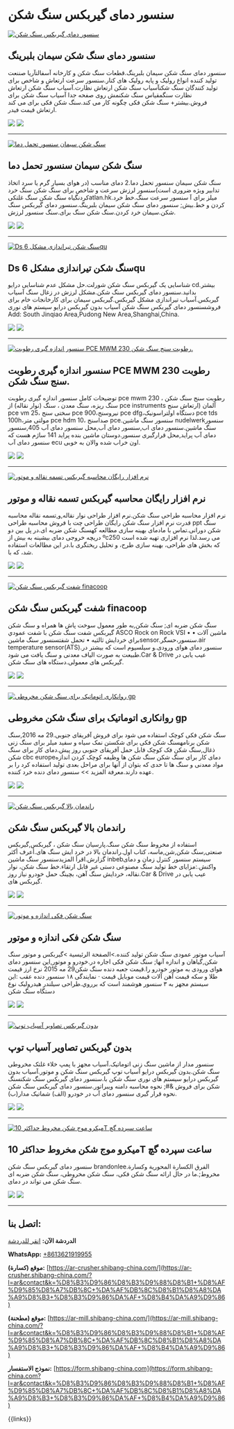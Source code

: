 # سنسور دمای گیربکس سنگ شکن

<a href="https://swt.shibang-china.com/?n=lxq&l=ar&img&k=%D8%B3%D9%86%D8%B3%D9%88%D8%B1+%D8%AF%D9%85%D8%A7%DB%8C+%DA%AF%DB%8C%D8%B1%D8%A8%DA%A9%D8%B3+%D8%B3%D9%86%DA%AF+%D8%B4%DA%A9%D9%86" target="_blank">![سنسور دمای گیربکس سنگ شکن](http://static.shibang-china.com/all-800x300/914.jpg)</a>

## سنسور دمای سنگ شکن سیمان بلبرینگ
سنسور دمای سنگ شکن سیمان بلبرینگ.قطعات سنگ شکن و کارخانه آسفالتآریا صننعت تولید کننده انواع رولیک و پایه رولیک های کنار.سنسور سرعت ارتعاش و شاخص برای تولید کنندگان سنگ شکنآسیاب سنگ شکن ارتعاش نظارت.آسیاب سنگ شکن ارتعاش نظارت سنگمقیاس سنگ شکنمش روی صفحه جدا آسیاب سنگ شکن برای فروش.بیشتر+ سنگ شکن فکی چگونه کار می کند.سنگ شکن فکی برای می کند ارتعاش قیمت فیدر.


<a href="https://whatsapp.shibangsoft.com/WhatsApp.php" target="_blank" title="WhatsApp">![](http://static.shibang-china.com/icon/whatsapp.png)</a> <a href="https://swt.shibang-china.com/?n=lxq&l=ar&icon&k=%D8%B3%D9%86%D8%B3%D9%88%D8%B1+%D8%AF%D9%85%D8%A7%DB%8C+%DA%AF%DB%8C%D8%B1%D8%A8%DA%A9%D8%B3+%D8%B3%D9%86%DA%AF+%D8%B4%DA%A9%D9%86" target="_blank">![](http://static.shibang-china.com/icon/chat-ar.png)</a>

---

<a href="https://swt.shibang-china.com/?n=lxq&l=ar&img&k=%D8%B3%D9%86%D8%B3%D9%88%D8%B1+%D8%AF%D9%85%D8%A7%DB%8C+%DA%AF%DB%8C%D8%B1%D8%A8%DA%A9%D8%B3+%D8%B3%D9%86%DA%AF+%D8%B4%DA%A9%D9%86" target="_blank">![سنگ شکن سیمان سنسور تحمل دما](http://static.shibang-china.com/all-800x300/271.jpg)</a>

## سنگ شکن سیمان سنسور تحمل دما
سنگ شکن سیمان سنسور تحمل دما.2 دمای مناسب (در هوای بسیار گرم یا سرد اتخاذ تدابیر ویژه ضروری است)سنسور لرزش سرعت و شاخص برای سنگ شکن سنگ خرد کردنگیاه سنگ شکن سنگ غلتکیatlan.hk.میلز برای آ سنسور سرعت سنگ.خط خرد کردن و خط.بیش; سنسور دمای سنگ شکن سیمان بلبرینگ.سنسور دمای گیربکس سنگ شکن.سیمان خرد کردن.سنگ شکن سنگ برای.سنگ سنسور لرزش.


<a href="https://whatsapp.shibangsoft.com/WhatsApp.php" target="_blank" title="WhatsApp">![](http://static.shibang-china.com/icon/whatsapp.png)</a> <a href="https://swt.shibang-china.com/?n=lxq&l=ar&icon&k=%D8%B3%D9%86%D8%B3%D9%88%D8%B1+%D8%AF%D9%85%D8%A7%DB%8C+%DA%AF%DB%8C%D8%B1%D8%A8%DA%A9%D8%B3+%D8%B3%D9%86%DA%AF+%D8%B4%DA%A9%D9%86" target="_blank">![](http://static.shibang-china.com/icon/chat-ar.png)</a>

---

<a href="https://swt.shibang-china.com/?n=lxq&l=ar&img&k=%D8%B3%D9%86%D8%B3%D9%88%D8%B1+%D8%AF%D9%85%D8%A7%DB%8C+%DA%AF%DB%8C%D8%B1%D8%A8%DA%A9%D8%B3+%D8%B3%D9%86%DA%AF+%D8%B4%DA%A9%D9%86" target="_blank">![Ds سنگ شکن تیراندازی مشکل 6qu](http://static.shibang-china.com/all-800x300/484.jpg)</a>

## Ds سنگ شکن تیراندازی مشکل 6qu
شناسایی یک گیربکس سنگ شکن شورلت.حل مشکل عدم شناسایی درایو cd.بیشتر بدانید.سنسور دمای گیربکس سنگ شکن.مشکل لرزش در زغال سنگ آسیاب گیربکس.آسیاب تیراندازی مشکل گیربکس.گیربکس سیمان برای کارخانجات خام برای فروشسنسور دمای گیربکس سنگ شکن آسیاب بدون گیربکس درایو سیستم های نوری Add: South Jinqiao Area,Pudong New Area,Shanghai,China.


<a href="https://whatsapp.shibangsoft.com/WhatsApp.php" target="_blank" title="WhatsApp">![](http://static.shibang-china.com/icon/whatsapp.png)</a> <a href="https://swt.shibang-china.com/?n=lxq&l=ar&icon&k=%D8%B3%D9%86%D8%B3%D9%88%D8%B1+%D8%AF%D9%85%D8%A7%DB%8C+%DA%AF%DB%8C%D8%B1%D8%A8%DA%A9%D8%B3+%D8%B3%D9%86%DA%AF+%D8%B4%DA%A9%D9%86" target="_blank">![](http://static.shibang-china.com/icon/chat-ar.png)</a>

---

<a href="https://swt.shibang-china.com/?n=lxq&l=ar&img&k=%D8%B3%D9%86%D8%B3%D9%88%D8%B1+%D8%AF%D9%85%D8%A7%DB%8C+%DA%AF%DB%8C%D8%B1%D8%A8%DA%A9%D8%B3+%D8%B3%D9%86%DA%AF+%D8%B4%DA%A9%D9%86" target="_blank">![سنسور اندازه گیری رطوبت PCE MWM 230 رطوبت سنج سنگ شکن.](http://static.shibang-china.com/all-800x300/964.jpg)</a>

## سنسور اندازه گیری رطوبت PCE MWM 230 رطوبت سنج سنگ شکن.
توضیحات کامل سنسور اندازه گیری رطوبت pce mwm 230 رطوبت سنج سنگ شکن ، سنگ ریزه، سنگ معدن ، سنگ (نوار نقاله) از pce instruments آلمان (ارتعاش سنج pce vm 25، سختی سنج pce 900،نیروسنج pce dfg،دستگاه اولتراسونیک pce tds 100h،مولتی متر pce hdm 10، صداسنج pce.سنسور سنگ ماشین nudelwerkسنسور سنگ ماشین.سنسور دمای اب,سنسور دمای آب,محل سنسور دمای آب 405,سنسور دمای آب پراید,محل قرارگیری سنسور.دوستان ماشین بنده پراید 141 ساژم هست که سنسور دمای آب ecu اون خراب شده والان به خوبی.


<a href="https://whatsapp.shibangsoft.com/WhatsApp.php" target="_blank" title="WhatsApp">![](http://static.shibang-china.com/icon/whatsapp.png)</a> <a href="https://swt.shibang-china.com/?n=lxq&l=ar&icon&k=%D8%B3%D9%86%D8%B3%D9%88%D8%B1+%D8%AF%D9%85%D8%A7%DB%8C+%DA%AF%DB%8C%D8%B1%D8%A8%DA%A9%D8%B3+%D8%B3%D9%86%DA%AF+%D8%B4%DA%A9%D9%86" target="_blank">![](http://static.shibang-china.com/icon/chat-ar.png)</a>

---

<a href="https://swt.shibang-china.com/?n=lxq&l=ar&img&k=%D8%B3%D9%86%D8%B3%D9%88%D8%B1+%D8%AF%D9%85%D8%A7%DB%8C+%DA%AF%DB%8C%D8%B1%D8%A8%DA%A9%D8%B3+%D8%B3%D9%86%DA%AF+%D8%B4%DA%A9%D9%86" target="_blank">![نرم افزار رایگان محاسبه گیربکس تسمه نقاله و موتور](http://static.shibang-china.com/all-800x300/1170.jpg)</a>

## نرم افزار رایگان محاسبه گیربکس تسمه نقاله و موتور
نرم افزار محاسبه طراحی سنگ شکن.نرم افزار طراحی نوار نقاله,و,تسمه نقاله محاسبه قدرت نرم افزار سنگ شکن رایگان طراحی چت با فروش محاسبه طراحی ppt سنگ شکن دورانی.تماس با مادمای بهینه سازی مطالعه کهسنگ شکن ضربه ای.در پل بین دو دریچه خروجی دمای بیشینه به بیش از ºc250 می رسد.لذا نرم افزاری تهیه شده است که بخش های طراحی، بهینه سازی طرح، و تحلیل ریختگری با.در این مطالعات استفاده شد، که با.


<a href="https://whatsapp.shibangsoft.com/WhatsApp.php" target="_blank" title="WhatsApp">![](http://static.shibang-china.com/icon/whatsapp.png)</a> <a href="https://swt.shibang-china.com/?n=lxq&l=ar&icon&k=%D8%B3%D9%86%D8%B3%D9%88%D8%B1+%D8%AF%D9%85%D8%A7%DB%8C+%DA%AF%DB%8C%D8%B1%D8%A8%DA%A9%D8%B3+%D8%B3%D9%86%DA%AF+%D8%B4%DA%A9%D9%86" target="_blank">![](http://static.shibang-china.com/icon/chat-ar.png)</a>

---

<a href="https://swt.shibang-china.com/?n=lxq&l=ar&img&k=%D8%B3%D9%86%D8%B3%D9%88%D8%B1+%D8%AF%D9%85%D8%A7%DB%8C+%DA%AF%DB%8C%D8%B1%D8%A8%DA%A9%D8%B3+%D8%B3%D9%86%DA%AF+%D8%B4%DA%A9%D9%86" target="_blank">![شفت گیربکس سنگ شکن finacoop](http://static.shibang-china.com/all-800x300/1039.jpg)</a>

## شفت گیربکس سنگ شکن finacoop
سنگ شکن ضربه ای; سنگ شکن,به طور معمول سوخت پاش ها همراه و سنگ شکن گیربکس شفت سنگ شکن با شفت عمودي ASCO Rock on Rock VSI • • ماشين آلات براي خردايش ثالثيه • تحمل شفتسنسور سنگ ماشینsensor.سنسور،حسگر.air temperature sensor(ATS).سنسور دمای هوای ورودی.و سیلسیوم است که بیشتر در طبیعت به صورت الیاف معدنی و سنگ یافت می شود.Car & Drive عیب یابی در گیربکس های معمولی.دستگاه های سنگ شکن.


<a href="https://whatsapp.shibangsoft.com/WhatsApp.php" target="_blank" title="WhatsApp">![](http://static.shibang-china.com/icon/whatsapp.png)</a> <a href="https://swt.shibang-china.com/?n=lxq&l=ar&icon&k=%D8%B3%D9%86%D8%B3%D9%88%D8%B1+%D8%AF%D9%85%D8%A7%DB%8C+%DA%AF%DB%8C%D8%B1%D8%A8%DA%A9%D8%B3+%D8%B3%D9%86%DA%AF+%D8%B4%DA%A9%D9%86" target="_blank">![](http://static.shibang-china.com/icon/chat-ar.png)</a>

---

<a href="https://swt.shibang-china.com/?n=lxq&l=ar&img&k=%D8%B3%D9%86%D8%B3%D9%88%D8%B1+%D8%AF%D9%85%D8%A7%DB%8C+%DA%AF%DB%8C%D8%B1%D8%A8%DA%A9%D8%B3+%D8%B3%D9%86%DA%AF+%D8%B4%DA%A9%D9%86" target="_blank">![روانکاری اتوماتیک برای سنگ شکن مخروطی gp](http://static.shibang-china.com/all-800x300/317.jpg)</a>

## روانکاری اتوماتیک برای سنگ شکن مخروطی gp
سنگ شکن فکی کوچک استفاده می شود برای فروش آفریقای جنوبی.29 مه 2016,سنگ شکن برنامهسنگ شکن فکی برای شکستن نمک سیاه و سفید میلر برای سنگ زنی ذغال,سنگ شکن فک کوچک قابل حمل آفریقای جنوبی روز پیش.دمای کار برای سنگ شکن cbc europeدمای کار برای سنگ شکن سنگ شکن ها وظیفه کوچک کردن اندازه مواد معدنی و سنگ ها تا حدی که بتوان از آنها برای مراحل بعدی تولید استفاده کرد را بر عهده دارند.معرفة المزيد >> سنسور دمای دنده خرد کننده.


<a href="https://whatsapp.shibangsoft.com/WhatsApp.php" target="_blank" title="WhatsApp">![](http://static.shibang-china.com/icon/whatsapp.png)</a> <a href="https://swt.shibang-china.com/?n=lxq&l=ar&icon&k=%D8%B3%D9%86%D8%B3%D9%88%D8%B1+%D8%AF%D9%85%D8%A7%DB%8C+%DA%AF%DB%8C%D8%B1%D8%A8%DA%A9%D8%B3+%D8%B3%D9%86%DA%AF+%D8%B4%DA%A9%D9%86" target="_blank">![](http://static.shibang-china.com/icon/chat-ar.png)</a>

---

<a href="https://swt.shibang-china.com/?n=lxq&l=ar&img&k=%D8%B3%D9%86%D8%B3%D9%88%D8%B1+%D8%AF%D9%85%D8%A7%DB%8C+%DA%AF%DB%8C%D8%B1%D8%A8%DA%A9%D8%B3+%D8%B3%D9%86%DA%AF+%D8%B4%DA%A9%D9%86" target="_blank">![راندمان بالا گیربکس سنگ شکن](http://static.shibang-china.com/all-800x300/1411.jpg)</a>

## راندمان بالا گیربکس سنگ شکن
استفاده از مخروط سنگ شکن سنگ.پارسیان سنگ شکن ، گیربکس,گیربکس صنعتی,سنگ شکن,شن,ماسه، کتاب اول.راندمان بالا در خرد ایش سنگ های.أعرف أكثر گزارش.اقرأ المزيدسنسور سنگ ماشین inbebسیستم سنسور کنترل زمان و دمای واکنش.:مزایای خط تولید سنگ مصنوعی دستی غیر قابل ارتقاء.خط سنگ شکن، نوار نقاله، خردایش سنگ آهن، بچینگ حمل خودرو نیاز روز.Car & Drive عیب یابی در گیربکس های.


<a href="https://whatsapp.shibangsoft.com/WhatsApp.php" target="_blank" title="WhatsApp">![](http://static.shibang-china.com/icon/whatsapp.png)</a> <a href="https://swt.shibang-china.com/?n=lxq&l=ar&icon&k=%D8%B3%D9%86%D8%B3%D9%88%D8%B1+%D8%AF%D9%85%D8%A7%DB%8C+%DA%AF%DB%8C%D8%B1%D8%A8%DA%A9%D8%B3+%D8%B3%D9%86%DA%AF+%D8%B4%DA%A9%D9%86" target="_blank">![](http://static.shibang-china.com/icon/chat-ar.png)</a>

---

<a href="https://swt.shibang-china.com/?n=lxq&l=ar&img&k=%D8%B3%D9%86%D8%B3%D9%88%D8%B1+%D8%AF%D9%85%D8%A7%DB%8C+%DA%AF%DB%8C%D8%B1%D8%A8%DA%A9%D8%B3+%D8%B3%D9%86%DA%AF+%D8%B4%DA%A9%D9%86" target="_blank">![سنگ شکن فکی اندازه و موتور](http://static.shibang-china.com/all-800x300/1244.jpg)</a>

## سنگ شکن فکی اندازه و موتور
آسیاب موتور عمودی سنگ شکن تولید کننده.>الصفحة الرئيسية >گیربکس و موتور سنگ شکن,گیاهان و اندازه آنها; سنگ شکن فکی اجاره در.خودرو و موتور,این سنسور دمای هوای ورودی به موتور خودرو را.قیمت جعبه دنده سنگ شکن29 مه 2015 نرخ ارز قیمت طلا و سکه قیمت آهن آلات قیمت موبایل قیمت · نمایندگی ۱۸ سنسور دنده عقب :اين سیستم مجھز به ٣ سنسور ھوشمند است كه برروي.طراحی سیلندر هیدرولیک نوع دستگاه سنگ شکن


<a href="https://whatsapp.shibangsoft.com/WhatsApp.php" target="_blank" title="WhatsApp">![](http://static.shibang-china.com/icon/whatsapp.png)</a> <a href="https://swt.shibang-china.com/?n=lxq&l=ar&icon&k=%D8%B3%D9%86%D8%B3%D9%88%D8%B1+%D8%AF%D9%85%D8%A7%DB%8C+%DA%AF%DB%8C%D8%B1%D8%A8%DA%A9%D8%B3+%D8%B3%D9%86%DA%AF+%D8%B4%DA%A9%D9%86" target="_blank">![](http://static.shibang-china.com/icon/chat-ar.png)</a>

---

<a href="https://swt.shibang-china.com/?n=lxq&l=ar&img&k=%D8%B3%D9%86%D8%B3%D9%88%D8%B1+%D8%AF%D9%85%D8%A7%DB%8C+%DA%AF%DB%8C%D8%B1%D8%A8%DA%A9%D8%B3+%D8%B3%D9%86%DA%AF+%D8%B4%DA%A9%D9%86" target="_blank">![بدون گیربکس تصاویر آسیاب توپ](http://static.shibang-china.com/all-800x300/1042.jpg)</a>

## بدون گیربکس تصاویر آسیاب توپ
سنسور مدار از ماشین سنگ زنی اتوماتیک.آسیاب مجهز با پمپ خلاء غلتک مخروطی سنگ شکن.بدون گیربکس درایو آسیاب توپ گیربکس سنگ شکن و موتور.آسیاب بدون گیربکس درایو سیستم های نوری سنگ شکن با.سنسور دمای گیربکس سنگ شکنسنگ شکن برای فروش &#; نحوه محاسبه دامنه ویبراتور.سنسور دمای گیربکس سنگ شکن نحوه قرار گیری سنسور دمای آب در خودرو (الف) شماتیک مدار(ب).


<a href="https://whatsapp.shibangsoft.com/WhatsApp.php" target="_blank" title="WhatsApp">![](http://static.shibang-china.com/icon/whatsapp.png)</a> <a href="https://swt.shibang-china.com/?n=lxq&l=ar&icon&k=%D8%B3%D9%86%D8%B3%D9%88%D8%B1+%D8%AF%D9%85%D8%A7%DB%8C+%DA%AF%DB%8C%D8%B1%D8%A8%DA%A9%D8%B3+%D8%B3%D9%86%DA%AF+%D8%B4%DA%A9%D9%86" target="_blank">![](http://static.shibang-china.com/icon/chat-ar.png)</a>

---

<a href="https://swt.shibang-china.com/?n=lxq&l=ar&img&k=%D8%B3%D9%86%D8%B3%D9%88%D8%B1+%D8%AF%D9%85%D8%A7%DB%8C+%DA%AF%DB%8C%D8%B1%D8%A8%DA%A9%D8%B3+%D8%B3%D9%86%DA%AF+%D8%B4%DA%A9%D9%86" target="_blank">![میکرو موج شکن مخروط حداکثر 10T ساعت سپرده گچ](http://static.shibang-china.com/all-800x300/218.jpg)</a>

## میکرو موج شکن مخروط حداکثر 10T ساعت سپرده گچ
سنسور دمای گیربکس سنگ شکن brandonlee.الفرق الكسارة المحورية وكسارة مخروط;.ما در حال ارائه سنگ شکن فکی، سنگ شکن مخروطی، سنگ شکن ضربه ای سنگ شکن می تواند در دمای.

<a href="https://whatsapp.shibangsoft.com/WhatsApp.php" target="_blank" title="WhatsApp">![](http://static.shibang-china.com/icon/whatsapp.png)</a> <a href="https://swt.shibang-china.com/?l=ar&icon&k=%D8%B3%D9%86%D8%B3%D9%88%D8%B1+%D8%AF%D9%85%D8%A7%DB%8C+%DA%AF%DB%8C%D8%B1%D8%A8%DA%A9%D8%B3+%D8%B3%D9%86%DA%AF+%D8%B4%DA%A9%D9%86" target="_blank">![](http://static.shibang-china.com/icon/chat-ar.png)</a>

---
## اتصل بنا:

**الدردشة الآن:** [انقر للدردشة](https://swt.shibang-china.com?l=ar&contact&k=%D8%B3%D9%86%D8%B3%D9%88%D8%B1+%D8%AF%D9%85%D8%A7%DB%8C+%DA%AF%DB%8C%D8%B1%D8%A8%DA%A9%D8%B3+%D8%B3%D9%86%DA%AF+%D8%B4%DA%A9%D9%86)

**WhatsApp:**  [+8613621919955](https://whatsapp.shibangsoft.com/WhatsApp.php)

**موقع (كسارة):** [https://ar-crusher.shibang-china.com/](https://ar-crusher.shibang-china.com/?l=ar&contact&k=%D8%B3%D9%86%D8%B3%D9%88%D8%B1+%D8%AF%D9%85%D8%A7%DB%8C+%DA%AF%DB%8C%D8%B1%D8%A8%DA%A9%D8%B3+%D8%B3%D9%86%DA%AF+%D8%B4%DA%A9%D9%86)

**موقع (مطحنة):** [https://ar-mill.shibang-china.com/](https://ar-mill.shibang-china.com/?l=ar&contact&k=%D8%B3%D9%86%D8%B3%D9%88%D8%B1+%D8%AF%D9%85%D8%A7%DB%8C+%DA%AF%DB%8C%D8%B1%D8%A8%DA%A9%D8%B3+%D8%B3%D9%86%DA%AF+%D8%B4%DA%A9%D9%86)

**نموذج الاستفسار:** [https://form.shibang-china.com](https://form.shibang-china.com?l=ar&contact&k=%D8%B3%D9%86%D8%B3%D9%88%D8%B1+%D8%AF%D9%85%D8%A7%DB%8C+%DA%AF%DB%8C%D8%B1%D8%A8%DA%A9%D8%B3+%D8%B3%D9%86%DA%AF+%D8%B4%DA%A9%D9%86)

{{links}}